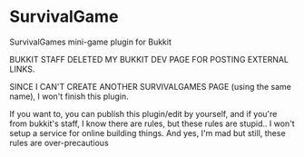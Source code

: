 SurvivalGame
============

SurvivalGames mini-game plugin for Bukkit

BUKKIT STAFF DELETED MY BUKKIT DEV PAGE FOR POSTING EXTERNAL LINKS.

SINCE I CAN'T CREATE ANOTHER SURVIVALGAMES PAGE (using the same name), I won't finish this plugin.


If you want to, you can publish this plugin/edit by yourself, and if you're from bukkit's staff, I know there are rules, but these rules are stupid.. I won't setup a service for online building things. And yes, I'm mad but still, these rules are over-precautious
